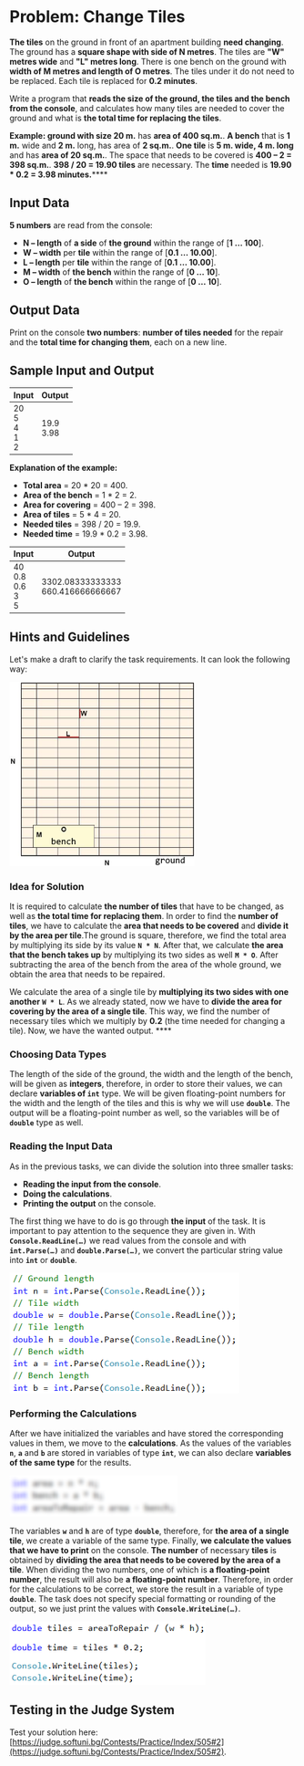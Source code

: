 # Problem: Change Tiles

**The tiles** on the ground in front of an apartment building **need changing**. The ground has a **square shape with side of N metres**. The tiles are **"W" metres wide** and **"L" metres long**. There is one bench on the ground with **width of M metres and length of O metres**. The tiles under it do not need to be replaced. Each tile is replaced for **0.2 minutes**.

Write a program that **reads the size of the ground, the tiles and the bench from the console**, and calculates how many tiles are needed to cover the ground and what is **the total time for replacing the tiles**. 

**Example: ground with size 20 m.** has **area of 400 sq.m.**. **A bench** that is **1 m.** wide and **2 m.** long, has area of **2 sq.m.**. **One tile** is **5 m. wide, 4 m. long** and has **area of 20 sq.m.**. The space that needs to be covered is **400 – 2 = 398 sq.m.**. **398 / 20 = 19.90 tiles** are necessary. The **time** needed is **19.90 * 0.2 = 3.98 minutes.******

## Input Data

**5 numbers** are read from the console: 

* **N – length** of **a side** of **the ground** within the range of [**1 … 100**].
* **W – width** per **tile** within the range of [**0.1 … 10.00**].
* **L – length** per **tile** within the range of [**0.1 … 10.00**].
* **М – width** of **the bench** within the range of [**0 … 10**].
* **О – length** of **the bench** within the range of [**0 … 10**].

## Output Data

Print on the console **two numbers**: **number of tiles needed** for the repair and the **total time for changing them**, each on a new line.

## Sample Input and Output

| Input        | Output    |
|---------------|------------|
|20<br>5<br>4<br>1<br>2|19.9<br>3.98| 

**Explanation of the example:**

* **Total area** = 20 \* 20 = 400.
* **Area of the bench** = 1 \* 2 = 2.
* **Area for covering** = 400 – 2 = 398.
* **Area of tiles** = 5 \* 4 = 20.
* **Needed tiles** = 398 \/ 20 = 19.9.
* **Needed time** = 19.9 \* 0.2 = 3.98.

| Input    | Output            |
|-----------|--------------------|
|40<br>0.8<br>0.6<br>3<br>5|3302.08333333333<br>660.416666666667| 

## Hints and Guidelines

Let's make a draft to clarify the task requirements. It can look the following way: 

![](/assets/chapter-2-2-images/03.Change-tiles-01.png)

### Idea for Solution

It is required to calculate **the number of tiles** that have to be changed, as well as **the total time for replacing them**. In order to find the **number of tiles**, we have to calculate the **area that needs to be covered** and **divide it by the area per tile**.The ground is square, therefore, we find the total area by multiplying its side by its value **`N * N`**. After that, we calculate **the area that the bench takes up** by multiplying its two sides as well **`M * O`**. After subtracting the area of the bench from the area of the whole ground, we obtain the area that needs to be repaired.

We calculate the area of a single tile by **multiplying its two sides with one another** **`W * L`**. As we already stated, now we have to **divide the area for covering by the area of a single tile**. This way, we find the number of necessary tiles which we multiply by **0.2** (the time needed for changing a tile). Now, we have the wanted output. ****

### Choosing Data Types

The length of the side of the ground, the width and the length of the bench, will be given as **integers**, therefore, in order to store their values, we can declare **variables of `int`** type. We will be given floating-point numbers for the width and the length of the tiles and this is why we will use **`double`**. The output will be a floating-point number as well, so the variables will be of **`double`** type as well.

### Reading the Input Data

As in the previous tasks, we can divide the solution into three smaller tasks:
* **Reading the input from the console**.
* **Doing the calculations**.
* **Printing the output** on the console.

The first thing we have to do is go through **the input** of the task. It is important to pay attention to the sequence they are given in. With **`Console.ReadLine(…)`** we read values from the console and with **`int.Parse(…)`** and **`double.Parse(…)`**, we convert the particular string value into **`int`** or **`double`**.

![](/assets/chapter-2-2-images/03.Change-tiles-02.png)

### Performing the Calculations

After we have initialized the variables and have stored the corresponding values in them, we move to the **calculations**. As the values of the variables **`n`**, **`a`** and **`b`** are stored in variables of type **`int`**, we can also declare **variables of the same type** for the results. 

![](/assets/chapter-2-2-images/03.Change-tiles-03.png)

The variables **`w`** and  **`h`** are of type **`double`**, therefore, for **the area of a single tile**, we create a variable of the same type. Finally, **we calculate the values that we have to print** on the console. **The number** of necessary **tiles** is obtained by **dividing the area that needs to be covered by the area of a tile**. When dividing the two numbers, one of which is **a floating-point number**, the result will also be **a floating-point number**. Therefore, in order for the calculations to be correct, we store the result in a variable of type **`double`**. The task does not specify special formatting or rounding of the output, so we just print the values with **`Console.WriteLine(…)`**. 

![](/assets/chapter-2-2-images/03.Change-tiles-04.png)

## Testing in the Judge System

Test your solution here: [https://judge.softuni.bg/Contests/Practice/Index/505#2](https://judge.softuni.bg/Contests/Practice/Index/505#2).
